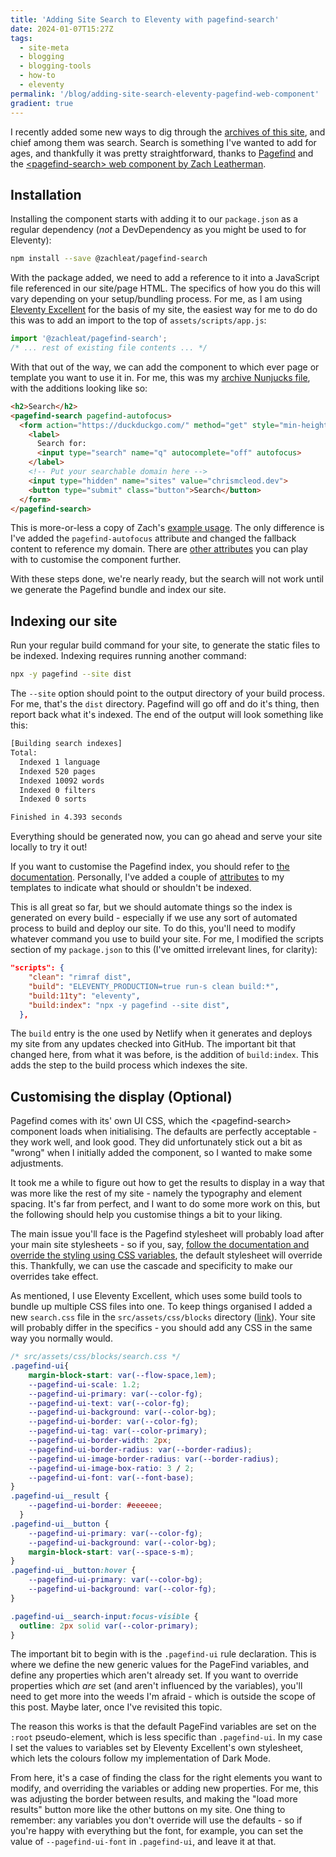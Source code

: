 ```yaml
---
title: 'Adding Site Search to Eleventy with pagefind-search'
date: 2024-01-07T15:27Z
tags:
  - site-meta
  - blogging
  - blogging-tools
  - how-to
  - eleventy
permalink: '/blog/adding-site-search-eleventy-pagefind-web-component'
gradient: true
---
```


I recently added some new ways to dig through the [archives of this site](/blog/), and chief among them was search. Search is something I've wanted to add for ages, and thankfully it was pretty straightforward, thanks to [Pagefind](https://pagefind.app/) and the [\<pagefind-search\> web component by Zach Leatherman](https://www.zachleat.com/web/pagefind-search/).

## Installation
Installing the component starts with adding it to our `package.json` as a regular dependency (_not_ a DevDependency as you might be used to for Eleventy):

```bash
npm install --save @zachleat/pagefind-search
```

With the package added, we need to add a reference to it into a JavaScript file referenced in our site/page HTML. The specifics of how you do this will vary depending on your setup/bundling process. For me, as I am using [Eleventy Excellent](https://eleventy-excellent.netlify.app/) for the basis of my site, the easiest way for me to do do this was to add an import to the top of `assets/scripts/app.js`:

```js
import '@zachleat/pagefind-search';
/* ... rest of existing file contents ... */
```

With that out of the way, we can add the component to which ever page or template you want to use it in. For me, this was my [archive Nunjucks file](https://github.com/mcleodchris/next.chrismcleod.dev/blob/develop/src/_layouts/archive.njk), with the additions looking like so:

```html
<h2>Search</h2>
<pagefind-search pagefind-autofocus>
  <form action="https://duckduckgo.com/" method="get" style="min-height: 3.2em;"><!-- min-height to reduce CLS -->
	<label>
	  Search for:
	  <input type="search" name="q" autocomplete="off" autofocus>
	</label>
	<!-- Put your searchable domain here -->
	<input type="hidden" name="sites" value="chrismcleod.dev">
	<button type="submit" class="button">Search</button>
  </form>
</pagefind-search>
```

This is more-or-less a copy of Zach's [example usage](https://www.zachleat.com/web/pagefind-search/#usage). The only difference is I've added the `pagefind-autofocus` attribute and changed the fallback content to reference my domain. There are [other attributes](https://github.com/zachleat/pagefind-search/#extend-pagefind-options) you can play with to customise the component further.

With these steps done, we're nearly ready, but the search will not work until we generate the Pagefind bundle and index our site.

## Indexing our site
Run your regular build command for your site, to generate the static files to be indexed. Indexing requires running another command:

```bash
npx -y pagefind --site dist
```

The `--site` option should point to the output directory of your build process. For me, that's the `dist` directory. Pagefind will go off and do it's thing, then report back what it's indexed. The end of the output will look something like this:

```bash
[Building search indexes]
Total: 
  Indexed 1 language
  Indexed 520 pages
  Indexed 10092 words
  Indexed 0 filters
  Indexed 0 sorts

Finished in 4.393 seconds
```

Everything should be generated now, you can go ahead and serve your site locally to try it out!

If you want to customise the Pagefind index, you should refer to [the documentation](https://pagefind.app/docs/indexing/). Personally, I've added a couple of [attributes](https://pagefind.app/docs/indexing/#removing-individual-elements-from-the-index) to my templates to indicate what should or shouldn't be indexed.

This is all great so far, but we should automate things so the index is generated on every build - especially if we use any sort of automated process to build and deploy our site. To do this, you'll need to modify whatever command you use to build your site. For me, I modified the scripts section of my `package.json` to this (I've omitted irrelevant lines, for clarity):

```json
"scripts": {
    "clean": "rimraf dist",
    "build": "ELEVENTY_PRODUCTION=true run-s clean build:*",
    "build:11ty": "eleventy",
    "build:index": "npx -y pagefind --site dist",
  },
```

The `build` entry is the one used by Netlify when it generates and deploys my site from any updates checked into GitHub. The important bit that changed here, from what it was before, is the addition of `build:index`. This adds the step to the build process which indexes the site.

## Customising the display (Optional)
Pagefind comes with its' own UI CSS, which the \<pagefind-search\> component loads when initialising. The defaults are perfectly acceptable - they work well, and look good. They did unfortunately stick out a bit as "wrong" when I initially added the component, so I wanted to make some adjustments.

It took me a while to figure out how to get the results to display in a way that was more like the rest of my site - namely the typography and element spacing. It's far from perfect, and I want to do some more work on this, but the following should help you customise things a bit to your liking.

The main issue you'll face is the Pagefind stylesheet will probably load after your main site stylesheets - so if you, say, [follow the documentation and override the styling using CSS variables](https://pagefind.app/docs/ui-usage/#customising-the-styles), the default stylesheet will override this. Thankfully, we can use the cascade and specificity to make our overrides take effect.

As mentioned, I use Eleventy Excellent, which uses some build tools to bundle up multiple CSS files into one. To keep things organised I added a new `search.css` file in the `src/assets/css/blocks` directory ([link](https://github.com/mcleodchris/next.chrismcleod.dev/blob/develop/src/assets/css/blocks/search.css)).  Your site will probably differ in the specifics - you should add any CSS in the same way you normally would.

```css
/* src/assets/css/blocks/search.css */
.pagefind-ui{
    margin-block-start: var(--flow-space,1em);
    --pagefind-ui-scale: 1.2;
    --pagefind-ui-primary: var(--color-fg);
    --pagefind-ui-text: var(--color-fg);
    --pagefind-ui-background: var(--color-bg);
    --pagefind-ui-border: var(--color-fg);
    --pagefind-ui-tag: var(--color-primary);
    --pagefind-ui-border-width: 2px;
    --pagefind-ui-border-radius: var(--border-radius);
    --pagefind-ui-image-border-radius: var(--border-radius);
    --pagefind-ui-image-box-ratio: 3 / 2;
    --pagefind-ui-font: var(--font-base);
}
.pagefind-ui__result {
    --pagefind-ui-border: #eeeeee;
  }
.pagefind-ui__button {
    --pagefind-ui-primary: var(--color-fg);
    --pagefind-ui-background: var(--color-bg);
    margin-block-start: var(--space-s-m);
}
.pagefind-ui__button:hover {
    --pagefind-ui-primary: var(--color-bg);
    --pagefind-ui-background: var(--color-fg);
}

.pagefind-ui__search-input:focus-visible {
  outline: 2px solid var(--color-primary);
}
```

The important bit to begin with is the `.pagefind-ui` rule declaration. This is where we define the new generic values for the PageFind variables, and define any properties which aren't already set. If you want to override properties which *are* set (and aren't influenced by the variables), you'll need to get more into the weeds I'm afraid - which is outside the scope of this post. Maybe later, once I've revisited this topic.

The reason this works is that the default PageFind variables are set on the `:root` pseudo-element, which is less specific than `.pagefind-ui`. In my case I set the values to variables set by Eleventy Excellent's own stylesheet, which lets the colours follow my implementation of Dark Mode.

From here, it's a case of finding the class for the right elements you want to modify, and overriding the variables or adding new properties. For me, this was adjusting the border between results, and making the "load more results" button more like the other buttons on my site. One thing to remember: any variables you don't override will use the defaults - so if you're happy with everything but the font, for example, you can set the value of `--pagefind-ui-font` in `.pagefind-ui`, and leave it at that.